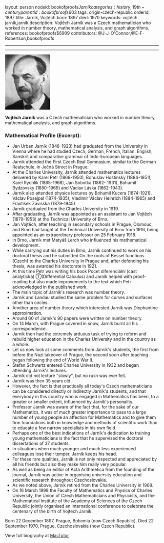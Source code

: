 layout: person
nodeid: bookofproofs$Jarnik
categories: history,19th-century
parentid: bookofproofs$603
tags: origin-czech-republic
orderid: 1897
title: Jarník, Vojtěch
born: 1897
died: 1970
keywords: vojtěch jarník,jarník
description: Vojtěch Jarník was a Czech mathematician who worked in number theory, mathematical analysis, and graph algorithms.
references: bookofproofs$6909
contributors: @J-J-O'Connor,@E-F-Robertson,bookofproofs

---



---

![Jarnik.jpg](https://github.com/bookofproofs/bookofproofs.github.io/blob/main/_sources/_assets/images/portraits/Jarnik.jpg?raw=true)

**Vojtěch Jarník** was a Czech mathematician who worked in number theory, mathematical analysis, and graph algorithms.

### Mathematical Profile (Excerpt):
* Jan Urban Jarník (1848-1923) had graduated from the University in Vienna where he had studied Czech, German, French, Italian, English, Sanskrit and comparative grammar of Indo-European languages.
* Jarník attended the First Czech Real Gymnasium, similar to the German Realschule, in Ječná Street in Prague.
* At the Charles University, Jarník attended mathematics lectures delivered by Karel Petr (1868-1950), Bohuslav Hostinsky (1884-1951), Karel Rychlík (1885-1968), Jan Sobotka (1862- 1931), Bohumil Bydzovsky (1880-1969) and Václav Láska (1862-1943).
* Jarník also attended physics lectures by Bohumil Kucera (1874-1921), Václav Posejpal (1874-1935), Vladimír Václav Heinrich (1884-1965) and František Závisška (1879-1945).
* Jarník graduated from the Charles University in 1919.
* After graduating, Jarník was appointed as an assistant to Jan Vojtěch (1879-1953) at the Technical University of Brno.
* Jan Vojtěch, after teaching in secondary schools in Prague, Olomouc, and Brno had taught at the Technical University of Brno from 1916, being appointed as an extraordinary professor on 25 February 1918.
* In Brno, Jarník met Matyáš Lerch who influenced his mathematical development.
* While carrying out his duties in Brno, Jarník continued to work on his doctoral thesis and he submitted On the roots of Bessel functions (Czech) to the Charles University in Prague and, after defending his thesis, was awarded his doctorate in 1921.
* At this time Petr was writing his book Pocet diferenciální (cást analytická) Ⓣ(Differential Calculus) and Jarník helped with proof-reading but also made improvements to the text which Petr acknowledged in the published work.
* The main topic of Jarník's research was number theory.
* Jarník and Landau studied the same problem for curves and surfaces other than circles.
* Another area of number theory which interested Jarník was Diophantine approximation.
* Around 60 of Jarník's 90 papers were written on number theory.
* On 14 March, with Prague covered in snow, Jarník burnt all his correspondence.
* Jarník then had the extremely arduous task of trying to reform and rebuild higher education in the Charles University and in the country as a whole.
* Let us now look at some comments from Jarník's students, the first from before the Nazi takeover of Prague, the second soon after teaching began following the end of World War II.
* Štefan Schwartz entered Charles University in 1932 and began attending Jarník's lectures.
* Jarník did not lecture "slowly", but no rush was ever felt.
* Jarník was then 35 years old.
* However, the fact is that practically all today's Czech mathematicians can be considered directly or indirectly Jarník's students, and that everybody in this country who is engaged in Mathematics has been, to a greater or smaller extent, influenced by Jarník's personality.
* Professor Jarník was aware of the fact that, for the sake of our Mathematics, it was of much greater importance to pass to a large number of young people an affection for Mathematics and to give them firm foundations both in knowledge and methods of scientific work than to educate a few narrow specialists in his own field.
* Perhaps one of the best indications of Jarník's dedication to training young mathematicians is the fact that he supervised the doctoral dissertations of 37 students.
* In situations when much younger and much less experienced colleagues lose their temper, Jarník keeps his head.
* For these rare qualities, Jarník is not only respected and appreciated by all his friends but also they make him really very popular.
* As well as being an editor of Acta Arithmetica from the founding of the journal, Jarník was active in organising university education and scientific research throughout Czechoslovakia.
* As we noted above, Jarník retired from the Charles University in 1968.
* On 16 March 1998 the Faculty of Mathematics and Physics of Charles University, the Union of Czech Mathematicians and Physicists, and the Mathematical Institute of the Academy of Sciences of the Czech Republic jointly organised an international conference to celebrate the centenary of the birth of Vojtech Jarník.

Born 22 December 1897, Prague, Bohemia (now Czech Republic). Died 22 September 1970, Prague, Czechoslovakia (now Czech Republic).

View full biography at [MacTutor](https://mathshistory.st-andrews.ac.uk/Biographies/Jarnik/)
